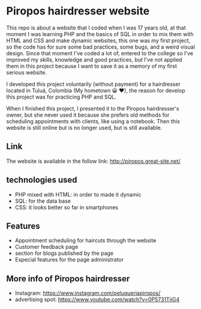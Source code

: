 # Piropos hairdresser website
This repo is about a website that I coded when I was 17 years old, at that moment I was learning PHP and the basics of SQL in order to mix them with HTML and CSS and make dynamic websites, this one was my first project, so the code has for sure some bad practices, some bugs, and a weird visual design. Since that moment I've coded a lot of, entered to the college so I've improved my skills, knowledge and good practices, but I've not applied them in this project because I want to save it as a memory of my first serious website.

I developed this project voluntarily (without payment) for a hairdresser located in Tuluá, Colombia (My hometown 😀 ♥), the reason for develop this project was for practicing PHP and SQL.

When I finished this project, I presented it to the Piropos hairdresser's owner, but she never used it because she prefers old methods for scheduling appointments with clients, like using a notebook. Then this website is still online but is no longer used, but is still available.

## Link
The website is available in the follow link: http://piropos.great-site.net/

## technologies used
- PHP mixed with HTML: in order to made it dynamic
- SQL: for the data base
- CSS: it looks better so far in smartphones

## Features
- Appointment scheduling for haircuts through the website
- Customer feedback page
- section for blogs published by the page
- Especial features for the page administrator

## More info of Piropos hairdresser
* Instagram: https://www.instagram.com/peluqueriapiropos/
* advertising spot: https://www.youtube.com/watch?v=0P5731TiiG4

